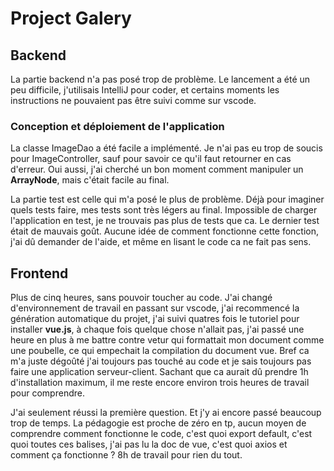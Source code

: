 # Project Galery

## Backend

La partie backend n'a pas posé trop de problème. Le lancement a été un peu difficile, j'utilisais IntelliJ pour coder, et certains moments les instructions ne pouvaient pas être suivi comme sur vscode.

### Conception et déploiement de l'application

La classe ImageDao a été facile a implémenté. Je n'ai pas eu trop de soucis pour ImageController, sauf pour savoir ce qu'il faut retourner en cas d'erreur. Oui aussi, j'ai cherché un bon moment comment manipuler un **ArrayNode**, mais c'était facile au final.

La partie test est celle qui m'a posé le plus de problème. Déjà pour imaginer quels tests faire, mes tests sont très légers au final. Impossible de charger l'application en test, je ne trouvais pas plus de tests que ca. Le dernier test était de mauvais goût. Aucune idée de comment fonctionne cette fonction, j'ai dû demander de l'aide, et même en lisant le code ca ne fait pas sens.

## Frontend

Plus de cinq heures, sans pouvoir toucher au code. J'ai changé d'environnement de travail en passant sur vscode, j'ai recommencé la génération automatique du projet, j'ai suivi quatres fois le tutoriel pour installer **vue.js**, à chaque fois quelque chose n'allait pas, j'ai passé une heure en plus à me battre contre vetur qui formattait mon document comme une poubelle, ce qui empechait la compilation du document vue. Bref ca m'a juste dégoûté j'ai toujours pas touché au code et je sais toujours pas faire une application serveur-client. Sachant que ca aurait dû prendre 1h d'installation maximum, il me reste encore environ trois heures de travail pour comprendre.

J'ai seulement réussi la première question. Et j'y ai encore passé beaucoup trop de temps. La pédagogie est proche de zéro en tp, aucun
moyen de comprendre comment fonctionne le code, c'est quoi export default, c'est quoi toutes ces balises, j'ai pas lu la doc de vue, c'est quoi
axios et comment ça fonctionne ?
8h de travail pour rien du tout.
